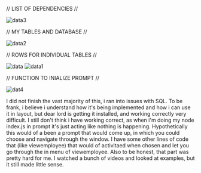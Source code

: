 // LIST OF DEPENDENCIES //

![data3](https://user-images.githubusercontent.com/105595889/185506691-3a741281-48a6-44aa-b667-d81f580d7e35.png)

// MY TABLES AND DATABASE //

![data2](https://user-images.githubusercontent.com/105595889/185506509-9234a0a1-07f3-4c20-bf14-8ae0a0e082a6.png)


// ROWS FOR INDIVIDUAL TABLES //

![data](https://user-images.githubusercontent.com/105595889/185506507-94fa1e66-5667-44b0-a4dc-d03657768028.png)
![data1](https://user-images.githubusercontent.com/105595889/185506508-fb44015c-aedf-43bb-9be5-f6fe25e915b6.png)


// FUNCTION TO INIALIZE PROMPT //

![dat4](https://user-images.githubusercontent.com/105595889/185506514-1a98ede0-cf55-4c0d-a500-d689edf154c3.png)

I did not finish the vast majority of this, i ran into issues with SQL. To be frank, i believe i understand how it's being implemented and how i can use it in layout, but dear lord is getting it installed, and working correctly very difficult. I still don't think i have working correct, as when i'm doing my node index.js in prompt it's just acting like nothing is happening. Hypothetically this would of a been a prompt that would come up, in which you could choose and navigate through the window. I have some other lines of code that (like viewemployee) that would of activitaed when chosen and let you go through the in menu of viewemployee. Also to be honest, that part was pretty hard for me. I watched a bunch of videos and looked at examples, but it still made little sense.
